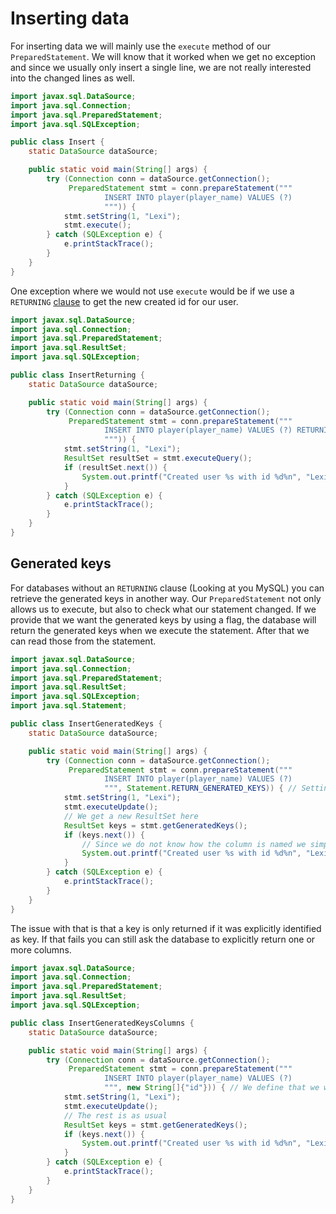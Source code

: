 # Inserting data

For inserting data we will mainly use the `execute` method of our `PreparedStatement`. We will know that it worked when
we get no exception and since we usually only insert a single line, we are not really interested into the changed lines
as well.

```java
import javax.sql.DataSource;
import java.sql.Connection;
import java.sql.PreparedStatement;
import java.sql.SQLException;

public class Insert {
    static DataSource dataSource;

    public static void main(String[] args) {
        try (Connection conn = dataSource.getConnection();
             PreparedStatement stmt = conn.prepareStatement("""
                     INSERT INTO player(player_name) VALUES (?)
                     """)) {
            stmt.setString(1, "Lexi");
            stmt.execute();
        } catch (SQLException e) {
            e.printStackTrace();
        }
    }
}
```

One exception where we would not use `execute` would be if we use a `RETURNING` [clause](../02/returning.md) to get the
new created id for our user.

```java
import javax.sql.DataSource;
import java.sql.Connection;
import java.sql.PreparedStatement;
import java.sql.ResultSet;
import java.sql.SQLException;

public class InsertReturning {
    static DataSource dataSource;

    public static void main(String[] args) {
        try (Connection conn = dataSource.getConnection();
             PreparedStatement stmt = conn.prepareStatement("""
                     INSERT INTO player(player_name) VALUES (?) RETURNING id
                     """)) {
            stmt.setString(1, "Lexi");
            ResultSet resultSet = stmt.executeQuery();
            if (resultSet.next()) {
                System.out.printf("Created user %s with id %d%n", "Lexi", resultSet.getInt("id"));
            }
        } catch (SQLException e) {
            e.printStackTrace();
        }
    }
}
```

## Generated keys

For databases without an `RETURNING` clause (Looking at you MySQL) you can retrieve the generated keys in another way.
Our `PreparedStatement` not only allows us to execute, but also to check what our statement changed. If we provide that
we want the generated keys by using a flag, the database will return the generated keys when we execute the statement.
After that we can read those from the statement.

```java
import javax.sql.DataSource;
import java.sql.Connection;
import java.sql.PreparedStatement;
import java.sql.ResultSet;
import java.sql.SQLException;
import java.sql.Statement;

public class InsertGeneratedKeys {
    static DataSource dataSource;

    public static void main(String[] args) {
        try (Connection conn = dataSource.getConnection();
             PreparedStatement stmt = conn.prepareStatement("""
                     INSERT INTO player(player_name) VALUES (?)
                     """, Statement.RETURN_GENERATED_KEYS)) { // Setting this flag here is very important
            stmt.setString(1, "Lexi");
            stmt.executeUpdate();
            // We get a new ResultSet here
            ResultSet keys = stmt.getGeneratedKeys();
            if (keys.next()) {
                // Since we do not know how the column is named we simply use the first one
                System.out.printf("Created user %s with id %d%n", "Lexi", keys.getInt(1));
            }
        } catch (SQLException e) {
            e.printStackTrace();
        }
    }
}
```

The issue with that is that a key is only returned if it was explicitly identified as key. If that fails you can still
ask the database to explicitly return one or more columns.

```java
import javax.sql.DataSource;
import java.sql.Connection;
import java.sql.PreparedStatement;
import java.sql.ResultSet;
import java.sql.SQLException;

public class InsertGeneratedKeysColumns {
    static DataSource dataSource;

    public static void main(String[] args) {
        try (Connection conn = dataSource.getConnection();
             PreparedStatement stmt = conn.prepareStatement("""
                     INSERT INTO player(player_name) VALUES (?)
                     """, new String[]{"id"})) { // We define that we want to get the value of id back
            stmt.setString(1, "Lexi");
            stmt.executeUpdate();
            // The rest is as usual
            ResultSet keys = stmt.getGeneratedKeys();
            if (keys.next()) {
                System.out.printf("Created user %s with id %d%n", "Lexi", keys.getInt(1));
            }
        } catch (SQLException e) {
            e.printStackTrace();
        }
    }
}
```

